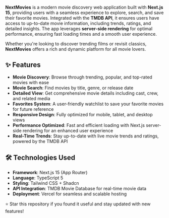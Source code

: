 **NextMovies** is a modern movie discovery web application built with **Next.js 15**, providing users with a seamless experience to explore, search, and save their favorite movies. Integrated with the **TMDB API**, it ensures users have access to up-to-date movie information, including trends, ratings, and detailed insights. The app leverages **server-side rendering** for optimal performance, ensuring fast loading times and a smooth user experience.

Whether you're looking to discover trending films or revisit classics, **NextMovies** offers a rich and dynamic platform for all movie lovers.

## ✨ Features

-   **Movie Discovery**: Browse through trending, popular, and top-rated movies with ease
-   **Movie Search**: Find movies by title, genre, or release date
-   **Detailed View**: Get comprehensive movie details including cast, crew, and related media
-   **Favorites System**: A user-friendly watchlist to save your favorite movies for future reference
-   **Responsive Design**: Fully optimized for mobile, tablet, and desktop views
-   **Performance Optimized**: Fast and efficient loading with Next.js server-side rendering for an enhanced user experience
-   **Real-Time Trends**: Stay up-to-date with live movie trends and ratings, powered by the TMDB API

## 🛠 Technologies Used

-   **Framework**: Next.js 15 (App Router)
-   **Language**: TypeScript 5
-   **Styling**: Tailwind CSS + Shadcn
-   **API Integration**: TMDB Movie Database for real-time movie data
-   **Deployment**: Vercel for seamless and scalable hosting

⭐ Star this repository if you found it useful and stay updated with new features!
